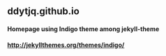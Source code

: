 ## ddytjq.github.io

#### Homepage using Indigo theme among jekyll-theme
#### http://jekyllthemes.org/themes/indigo/
